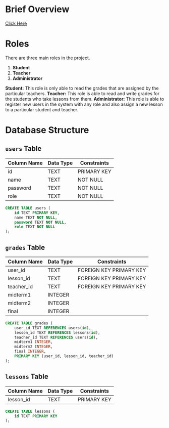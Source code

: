 # Brief Overview
[Click Here](https://youtu.be/nOmqYFCywCY)

# Roles
There are three main roles in the project.

1. **Student** <br>
2. **Teacher** <br>
3. **Administrator**

**Student:** This role is only able to read the grades that are assigned by the particular teachers.
**Teacher:** This role is able to read and write grades for the students who take lessons from them.
**Administrator:** This role is able to register new users in the system with any role and also assign a new lesson to a particular student and teacher.

# Database Structure

## `users` Table

| Column Name | Data Type | Constraints  |
|-------------|-----------|--------------|
| id          | TEXT      | PRIMARY KEY  |
| name        | TEXT      | NOT NULL     |
| password    | TEXT      | NOT NULL     |
| role        | TEXT      | NOT NULL     |

```SQL
CREATE TABLE users (
    id TEXT PRIMARY KEY,
    name TEXT NOT NULL,
    password TEXT NOT NULL,
    role TEXT NOT NULL
);
```

## `grades` Table

| Column Name | Data Type | Constraints             |
|-------------|-----------|-------------------------|
| user_id     | TEXT      | FOREIGN KEY PRIMARY KEY |
| lesson_id   | TEXT      | FOREIGN KEY PRIMARY KEY |
| teacher_id  | TEXT      | FOREIGN KEY PRIMARY KEY |
| midterm1    | INTEGER   |                         |
| midterm2    | INTEGER   |                         |
| final       | INTEGER   |                         |

```SQL
CREATE TABLE grades (
    user_id TEXT REFERENCES users(id),
    lesson_id TEXT REFERENCES lessons(id),
    teacher_id TEXT REFERENCES users(id),
    midterm1 INTEGER,
    midterm2 INTEGER,
    final INTEGER,
	PRIMARY KEY (user_id, lesson_id, teacher_id)
);
```

## `lessons` Table

| Column Name | Data Type | Constraints             |
|-------------|-----------|-------------------------|
| lesson_id   | TEXT      | PRIMARY KEY             |

```SQL
CREATE TABLE lessons (
    id TEXT PRIMARY KEY
);
```
